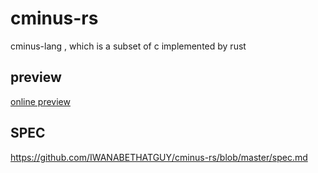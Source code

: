 # cminus-rs
cminus-lang , which is a subset of c implemented by rust
## preview
[online preview](https://iwanabethatguy.github.io/cminus-rs/)
## SPEC
https://github.com/IWANABETHATGUY/cminus-rs/blob/master/spec.md
